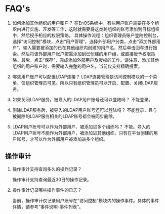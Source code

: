 # FAQ's

1. 如何添加其他组织的用户账户？
在EnOS系统中，有些用户账户需要在多个组织内进行实施、开发等工作，这时就需要将这类跨组织的账号添加到目标组织中，然后授予相应的权限策略。
具体操作流程：组织管理员账户登陆控制台，选择“访问控制”模块，点击“用户管理”。选择外部用户分类，点击“添加外部用户”，输入需要被添加的已在其他组织内创建的用户名，然后单击回车进行搜索。然后将该外部用户账户按需添加到已创建的用户组，或直接授予权限策略。最后，点击“保存”，完成添加外部用户及授权的工作。请注意，添加其他组织的用户账户时，需要输入完整的用户名，当前仅支持精确搜索。

2.	哪些用户账户可以配置LDAP连接？
LDAP连接管理是访问控制模块的一个菜单，仅组织管理员可见。所以只有组织管理员可以开启、配置、关闭LDAP服务。
3.	如果关闭LDAP服务，被导入的LDAP用户账号还可以登陆吗？
不能登录。
4.	删除LDAP服务后，被导入的LDAP用户账号还可以登陆吗？
不能登录，且与被删除的LDAP服务相关的LDAP账号都会被同步删除。
5.	LDAP用户账号可以作为外部用户，被添加进多个组织吗？
不能。导入的LDAP用户账号不能作为外部用户，被添加进其他组织。只有在平台创建的用户账号，才可以作为外部用户被添加进多个组织。


## 操作审计

1. 操作审计支持查询多久的操作记录？

   操作审计支持查询最近30日的操作记录。


2. 操作审计记录哪些操作事件的日志？

   当前，操作审计仅记录用户账号在“访问控制”模块内的操作事件。具体的事件详情，请参考“事件说明-事件列表”。
